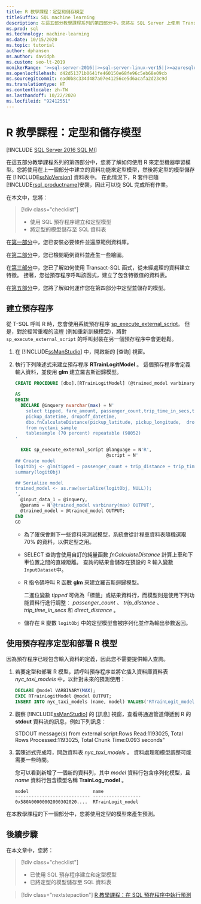 ```yaml
---
title: R 教學課程：定型和儲存模型
titleSuffix: SQL machine learning
description: 在這五部分教學課程系列的第四部分中，您將在 SQL Server 上使用 Transact-SQL 搭配 SQL 機器學習，以 R 定型和儲存模型。
ms.prod: sql
ms.technology: machine-learning
ms.date: 10/15/2020
ms.topic: tutorial
author: dphansen
ms.author: davidph
ms.custom: seo-lt-2019
monikerRange: '>=sql-server-2016||>=sql-server-linux-ver15||>=azuresqldb-mi-current||=sqlallproducts-allversions'
ms.openlocfilehash: d42d51371b0641fe460150e68fe96c5eb68e09cb
ms.sourcegitcommit: ead0b8c334d487a07e41256ce5d6acafa2d23c9d
ms.translationtype: HT
ms.contentlocale: zh-TW
ms.lasthandoff: 10/22/2020
ms.locfileid: "92412551"
---
```

# <a name="r-tutorial-train-and-save-model"></a>R 教學課程：定型和儲存模型
[!INCLUDE [SQL Server 2016 SQL MI](../../includes/applies-to-version/sqlserver2016-asdbmi.md)]

在這五部分教學課程系列的第四部分中，您將了解如何使用 R 來定型機器學習模型。您將使用在上一個部分中建立的資料功能來定型模型，然後將定型的模型儲存在 [!INCLUDE[ssNoVersion](../../includes/ssnoversion-md.md)] 資料表中。 在此情況下，R 套件已隨 [!INCLUDE[rsql_productname](../../includes/rsql-productname-md.md)]安裝，因此可以從 SQL 完成所有作業。

在本文中，您將：

> [!div class="checklist"]
> + 使用 SQL 預存程序建立和定型模型
> + 將定型的模型儲存至 SQL 資料表

在[第一部分](r-taxi-classification-introduction.md)中，您已安裝必要條件並還原範例資料庫。

在[第二部分](r-taxi-classification-explore-data.md)中，您已檢閱範例資料並產生一些繪圖。

在[第三部分](r-taxi-classification-create-features.md)中，您已了解如何使用 Transact-SQL 函式，從未經處理的資料建立特徵。 接著，您從預存程序呼叫該函式，建立了包含特徵值的資料表。

在[第五部分](r-taxi-classification-deploy-model.md)中，您將了解如何運作您在第四部分中定型並儲存的模型。

## <a name="create-the-stored-procedure"></a>建立預存程序

從 T-SQL 呼叫 R 時，您會使用系統預存程序 [sp_execute_external_script](../../relational-databases/system-stored-procedures/sp-execute-external-script-transact-sql.md)。 但是，對於經常重複的流程 (例如重新訓練模型)，將對 `sp_execute_external_script` 的呼叫封裝在另一個預存程序中會更輕鬆。

1. 在 [!INCLUDE[ssManStudio](../../includes/ssmanstudio-md.md)] 中，開啟新的 [查詢] 視窗。

2. 執行下列陳述式來建立預存程序 **RTrainLogitModel** 。 這個預存程序會定義輸入資料，並使用 **glm** 建立羅吉斯迴歸模型。

   ```sql
   CREATE PROCEDURE [dbo].[RTrainLogitModel] (@trained_model varbinary(max) OUTPUT)
   
   AS
   BEGIN
     DECLARE @inquery nvarchar(max) = N'
       select tipped, fare_amount, passenger_count,trip_time_in_secs,trip_distance,
       pickup_datetime, dropoff_datetime,
       dbo.fnCalculateDistance(pickup_latitude, pickup_longitude,  dropoff_latitude, dropoff_longitude) as direct_distance
       from nyctaxi_sample
       tablesample (70 percent) repeatable (98052)
   '
   
     EXEC sp_execute_external_script @language = N'R',
                                     @script = N'
   ## Create model
   logitObj <- glm(tipped ~ passenger_count + trip_distance + trip_time_in_secs + direct_distance, data = InputDataSet, family = binomial)
   summary(logitObj)
   
   ## Serialize model 
   trained_model <- as.raw(serialize(logitObj, NULL));
   ',
     @input_data_1 = @inquery,
     @params = N'@trained_model varbinary(max) OUTPUT',
     @trained_model = @trained_model OUTPUT; 
   END
   GO
   ```

   + 為了確保會剩下一些資料來測試模型，系統會從計程車資料表隨機選取 70% 的資料，以供定型之用。

   + SELECT 查詢會使用自訂的純量函數 *fnCalculateDistance* 計算上車和下車位置之間的直線距離。 查詢的結果會儲存在預設的 R 輸入變數 `InputDataset`中。
  
   + R 指令碼呼叫 R 函數 **glm** 來建立羅吉斯迴歸模型。
  
     二進位變數 _tipped_ 可做為「標籤」或結果資料行，而模型則是使用下列功能資料行進行調整︰ _passenger_count_ 、 _trip_distance_ 、 _trip_time_in_secs_ 和 _direct_distance_ 。
  
   + 儲存在 R 變數 `logitObj` 中的定型模型會被序列化並作為輸出參數返回。

## <a name="train-and-deploy-the-r-model-using-the-stored-procedure"></a>使用預存程序定型和部署 R 模型

因為預存程序已經包含輸入資料的定義，因此您不需要提供輸入查詢。

1. 若要定型和部署 R 模型，請呼叫預存程序並將它插入資料庫資料表 _nyc_taxi_models_ 中，以針對未來的預測使用：

   ```sql
   DECLARE @model VARBINARY(MAX);
   EXEC RTrainLogitModel @model OUTPUT;
   INSERT INTO nyc_taxi_models (name, model) VALUES('RTrainLogit_model', @model);
   ```

2. 觀察 [!INCLUDE[ssManStudio](../../includes/ssmanstudio-md.md)] 的 [訊息] 視窗，查看將通過管道傳遞到 R 的 **stdout** 資料流的訊息，例如下列訊息： 

   STDOUT message(s) from external script:Rows Read:1193025, Total Rows Processed:1193025, Total Chunk Time:0.093 seconds"

3. 當陳述式完成時，開啟資料表 *nyc_taxi_models* 。 資料處理和模型調整可能需要一些時間。

   您可以看到新增了一個新的資料列，其中 _model_ 資料行包含序列化模型，且 _name_ 資料行包含模型名稱 **TrainLog_model** 。

   ```text
   model                        name
   ---------------------------- ------------------
   0x580A00000002000302020....  RTrainLogit_model
   ```

在本教學課程的下一個部分中，您將使用定型的模型來產生預測。

## <a name="next-steps"></a>後續步驟

在本文章中，您將：

> [!div class="checklist"]
> + 已使用 SQL 預存程序建立和定型模型
> + 已將定型的模型儲存至 SQL 資料表

> [!div class="nextstepaction"]
> [R 教學課程：在 SQL 預存程序中執行預測](r-taxi-classification-deploy-model.md)
